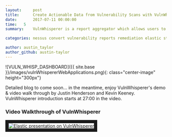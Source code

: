 ```yaml
---
layout:     post
title:      Create Actionable Data from Vulnerability Scans with VulnWhisperer and Elastic Stack
date:       2017-07-11 00:00:00
time:   5
summary:    VulnWhisperer is a report aggregator which allows users to set custom risk scores and create actionable data for security analyst to effectively mitigate vulnerabilites. 

categories: nessus convert vulnerability reports remediation elastic stack vulnwhisperer filebeat

author: austin_taylor
author_github: austin-taylor
---
```


![VULN_WHISP_DASHBOARD]({{ site.base }}/images/vulnWhispererWebApplications.png){: class="center-image" height="300px"}

Detailed blog to come soon... in the meantime, enjoy VulnWhisperer's demo & video walk through by Justin Henderson and Kevin Keeney. VulnWhisperer introduction starts at 27:00 in the video.

### Video Walkthrough of VulnWhisperer

<a href="http://www.youtube.com/watch?feature=player_embedded&v=zrEuTtRUfNw?start=30
" target="_blank"><img src="{{ site.base}}/images/elastic_webinar.png" 
alt="Elastic presentation on VulnWhisperer" border="10" /></a>